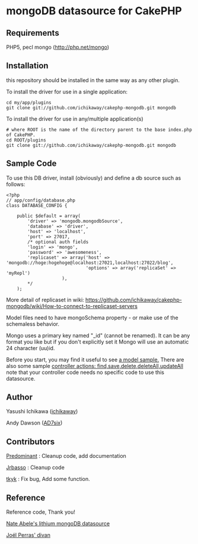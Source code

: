 # mongoDB datasource for CakePHP

## Requirements
PHP5, 
pecl mongo (http://php.net/mongo)

## Installation

this repository should be installed in the same way as any other plugin.

To install the driver for use in a single application:

	cd my/app/plugins
	git clone git://github.com/ichikaway/cakephp-mongodb.git mongodb

To install the driver for use in any/multiple application(s)

	# where ROOT is the name of the directory parent to the base index.php of CakePHP.
	cd ROOT/plugins
	git clone git://github.com/ichikaway/cakephp-mongodb.git mongodb
	
## Sample Code

To use this DB driver, install (obviously) and define a db source such as follows:

	<?php
	// app/config/database.php
	class DATABASE_CONFIG {

		public $default = array(
			'driver' => 'mongodb.mongodbSource',
			'database' => 'driver',
			'host' => 'localhost',
			'port' => 27017,
			/* optional auth fields
			'login' => 'mongo',	
			'password' => 'awesomeness',
			'replicaset' => array('host' => 'mongodb://hoge:hogehoge@localhost:27021,localhost:27022/blog', 
			                      'options' => array('replicaSet' => 'myRepl')
					     ),
			*/
		);  


More detail of replicaset in wiki:
https://github.com/ichikaway/cakephp-mongodb/wiki/How-to-connect-to-replicaset-servers


Model files need to have mongoSchema property - or make use of the schemaless behavior. 

Mongo uses a primary key named "\_id" (cannot be renamed). It can be any format you like but if you don't explicitly set it Mongo will use an automatic 24 character (uu)id.

Before you start, you may find it useful to see [a model sample.](http://github.com/ichikaway/mongoDB-Datasource/blob/master/samples/models/post.php)
There are also some sample [controller actions: find,save,delete,deleteAll,updateAll](http://github.com/ichikaway/mongoDB-Datasource/blob/master/samples/controllers/posts_controller.php) note that your controller code needs no specific code to use this datasource.

## Author
Yasushi Ichikawa ([ichikaway](http://twitter.com/ichikaway))

Andy Dawson ([AD7six](http://twitter.com/AD7six))


## Contributors
[Predominant](http://github.com/predominant/) : Cleanup code, add documentation

[Jrbasso](http://github.com/jrbasso/) : Cleanup code

[tkyk](http://github.com/tkyk/) : Fix bug, Add some function.


## Reference
Reference code, Thank you!

[Nate Abele's lithium mongoDB datasource](http://li3.rad-dev.org/)

[Joél Perras' divan](http://github.com/jperras/divan/)

